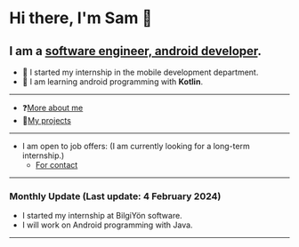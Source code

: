 # Hi there, I'm Sam 👋
## I am a [software engineer, android developer](https://www.linkedin.com/in/samed-temiz-389aa0196/).
- 🔭 I started my internship in the mobile development department.
- 🌱 I am learning android programming with **Kotlin**.
  
---

- ❓[More about me](https://linktr.ee/SamedTemiz)
- 💼[My projects](https://github.com/SamedTemiz?tab=repositories)

---

- I am open to job offers: (I am currently looking for a long-term internship.)
  - [For contact](https://www.linkedin.com/in/samed-temiz-389aa0196/)
  
---

### Monthly Update (Last update: 4 February 2024) 

- I started my internship at BilgiYön software.
- I will work on Android programming with Java.

---
